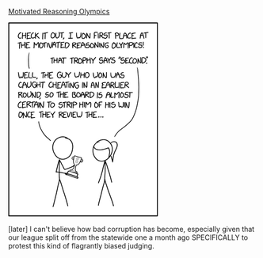 [Motivated Reasoning Olympics](https://xkcd.com/2167)

![Motivated Reasoning Olympics](./random_comic.png)

[later] I can't believe how bad corruption has become, especially given that our league split off from the statewide one a month ago SPECIFICALLY to protest this kind of flagrantly biased judging.

